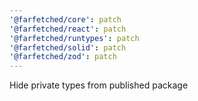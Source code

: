 ```yaml
---
'@farfetched/core': patch
'@farfetched/react': patch
'@farfetched/runtypes': patch
'@farfetched/solid': patch
'@farfetched/zod': patch
---
```


Hide private types from published package
